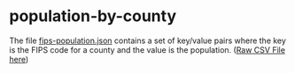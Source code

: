 # population-by-county

The file [fips-population.json](./fips-population.json) contains a set of key/value pairs where the key is the FIPS code for a county and the value is the population. ([Raw CSV File here](https://raw.githubusercontent.com/philschatz/population-by-county/master/fips-population.csv))
